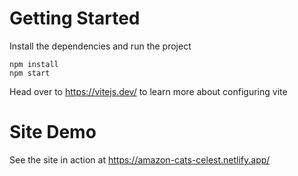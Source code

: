 # Getting Started
Install the dependencies and run the project
```
npm install
npm start
```

Head over to https://vitejs.dev/ to learn more about configuring vite

# Site Demo
See the site in action at https://amazon-cats-celest.netlify.app/
